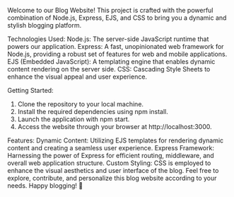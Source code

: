 Welcome to our Blog Website! 
This project is crafted with the powerful combination of Node.js, Express, EJS, and CSS to bring you a dynamic and stylish blogging platform.

Technologies Used:
Node.js: The server-side JavaScript runtime that powers our application.
Express: A fast, unopinionated web framework for Node.js, providing a robust set of features for web and mobile applications.
EJS (Embedded JavaScript): A templating engine that enables dynamic content rendering on the server side.
CSS: Cascading Style Sheets to enhance the visual appeal and user experience.

Getting Started:
1. Clone the repository to your local machine.
2. Install the required dependencies using npm install.
3. Launch the application with npm start.
4. Access the website through your browser at http://localhost:3000.

Features:
Dynamic Content: Utilizing EJS templates for rendering dynamic content and creating a seamless user experience.
Express Framework: Harnessing the power of Express for efficient routing, middleware, and overall web application structure.
Custom Styling: CSS is employed to enhance the visual aesthetics and user interface of the blog.
Feel free to explore, contribute, and personalize this blog website according to your needs. Happy blogging! 🚀
